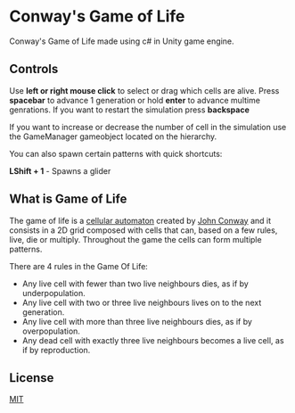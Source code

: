 # Conway's Game of Life

Conway's Game of Life made using c# in Unity game engine.

## Controls

Use **left or right mouse click** to select or drag which cells are alive.
Press **spacebar** to advance 1 generation or hold **enter** to advance multime genrations.
If you want to restart the simulation press **backspace**

If you want to increase or decrease the number of cell in the simulation use the GameManager gameobject located on the hierarchy.

You can also spawn certain patterns with quick shortcuts:

**LShift + 1** - Spawns a glider

## What is Game of Life

The game of life is a [cellular automaton](https://en.wikipedia.org/wiki/Cellular_automaton) created by [John Conway](https://en.wikipedia.org/wiki/John_Horton_Conway) and it consists in a 2D grid composed with cells that can, based on a few rules, live, die or multiply. Throughout the game the cells can form multiple patterns.

There are 4 rules in the Game Of Life:

* Any live cell with fewer than two live neighbours dies, as if by underpopulation.
* Any live cell with two or three live neighbours lives on to the next generation.
* Any live cell with more than three live neighbours dies, as if by overpopulation.
* Any dead cell with exactly three live neighbours becomes a live cell, as if by reproduction.
    


## License
[MIT](https://choosealicense.com/licenses/mit/)